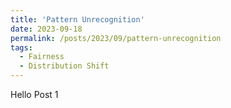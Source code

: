 ```yaml
---
title: 'Pattern Unrecognition'
date: 2023-09-18
permalink: /posts/2023/09/pattern-unrecognition
tags:
  - Fairness
  - Distribution Shift
---
```


Hello Post 1
